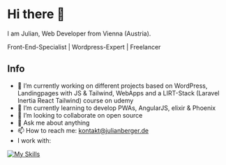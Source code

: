 # Hi there 👋

I am Julian, Web Developer from Vienna (Austria).

Front-End-Specialist | Wordpress-Expert | Freelancer


## Info

- 🔭 I’m currently working on different projects based on WordPress, Landingpages with JS & Tailwind, WebApps and a LIRT-Stack (Laravel Inertia React Tailwind) course on udemy
- 🌱 I’m currently learning to develop PWAs, AngularJS, elixir & Phoenix
- 👯 I’m looking to collaborate on open source
- 💬 Ask me about anything
- 📫 How to reach me: kontakt@julianberger.de
- I work with:

[![My Skills](https://skillicons.dev/icons?i=html,css,js,ts,svg,jquery,react,gatsby,styledcomponents,tailwind,laravel,vite,webpack,php,wordpress,nodejs,git,vscode,postman,ai,ps,xd,arduino)](https://skillicons.dev)
